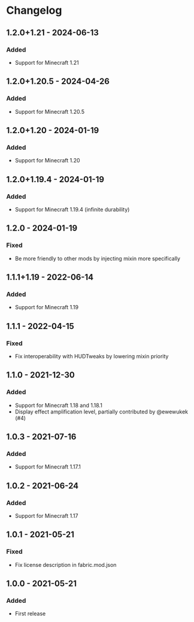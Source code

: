 # Changelog

## 1.2.0+1.21 - 2024-06-13

### Added

- Support for Minecraft 1.21

## 1.2.0+1.20.5 - 2024-04-26

### Added

- Support for Minecraft 1.20.5

## 1.2.0+1.20 - 2024-01-19

### Added

- Support for Minecraft 1.20

## 1.2.0+1.19.4 - 2024-01-19

### Added

- Support for Minecraft 1.19.4 (infinite durability)

## 1.2.0 - 2024-01-19

### Fixed

-  Be more friendly to other mods by injecting mixin more specifically

## 1.1.1+1.19 - 2022-06-14

### Added

- Support for Minecraft 1.19

## 1.1.1 - 2022-04-15

### Fixed

-  Fix interoperability with HUDTweaks by lowering mixin priority

## 1.1.0 - 2021-12-30

### Added

- Support for Minecraft 1.18 and 1.18.1
- Display effect amplification level, partially contributed by @ewewukek (#4)

## 1.0.3 - 2021-07-16

### Added

- Support for Minecraft 1.17.1

## 1.0.2 - 2021-06-24

### Added

- Support for Minecraft 1.17

## 1.0.1 - 2021-05-21

### Fixed

-  Fix license description in fabric.mod.json

## 1.0.0 - 2021-05-21

### Added

- First release
